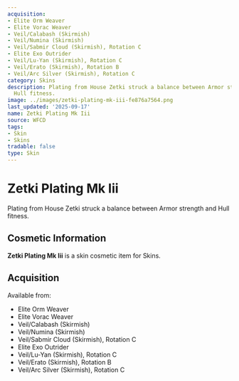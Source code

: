 ```yaml
---
acquisition:
- Elite Orm Weaver
- Elite Vorac Weaver
- Veil/Calabash (Skirmish)
- Veil/Numina (Skirmish)
- Veil/Sabmir Cloud (Skirmish), Rotation C
- Elite Exo Outrider
- Veil/Lu-Yan (Skirmish), Rotation C
- Veil/Erato (Skirmish), Rotation B
- Veil/Arc Silver (Skirmish), Rotation C
category: Skins
description: Plating from House Zetki struck a balance between Armor strength and
  Hull fitness.
image: ../images/zetki-plating-mk-iii-fe876a7564.png
last_updated: '2025-09-17'
name: Zetki Plating Mk Iii
source: WFCD
tags:
- Skin
- Skins
tradable: false
type: Skin
---
```


# Zetki Plating Mk Iii

Plating from House Zetki struck a balance between Armor strength and Hull fitness.

## Cosmetic Information

**Zetki Plating Mk Iii** is a skin cosmetic item for Skins.

## Acquisition

Available from:
- Elite Orm Weaver
- Elite Vorac Weaver
- Veil/Calabash (Skirmish)
- Veil/Numina (Skirmish)
- Veil/Sabmir Cloud (Skirmish), Rotation C
- Elite Exo Outrider
- Veil/Lu-Yan (Skirmish), Rotation C
- Veil/Erato (Skirmish), Rotation B
- Veil/Arc Silver (Skirmish), Rotation C

